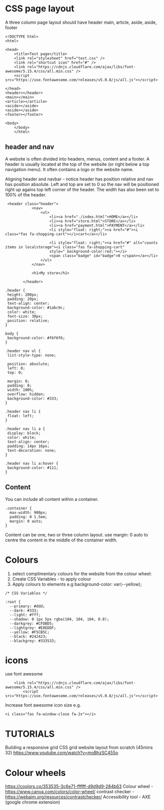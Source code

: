 CSS page layout
===============
A three column page layout should have header main, article, aside, aside, footer

```
<!DOCTYPE html>
<html>

<head>
    <title>Test page</title>
    <link rel="stylesheet" href="test.css" />
    <link rel="shortcut icon" href="#" />
    <link rel="https://cdnjs.cloudflare.com/ajax/libs/font-awesome/5.15.4/css/all.min.css" />
    <script src="https://use.fontawesome.com/releases/v5.0.8/js/all.js"></script>

</head>
<header></header> 
<main></main>
<article></article>
<aside></aside> 
<aside></aside>
<footer></footer>

<body>
    </body>
    </html>
```

header and nav
---------------

A website is often divided into headers, menus, content and a footer. A header is usually located at the top of the website (or right below a top navigation menu). It often contains a logo or the website name.

Aligning header and navbar - notice header has position relative and nav has position absolute. Left and top are set to 0 so the nav will be positioned right up
agains top left corner of the header.  The width has also been set to 100% of the header.

```
 <header class="header">
            <nav>
                <ul>
                    <li><a href="./index.html">HOME</a></li>
                    <li><a href="store.html">STORE</a></li>
                    <li><a href="payment.html">PAYMENT</a></li>
                    <li style="float: right;"><a href="#"><i class="fas fa-shopping-cart"></i>cart</a></li>

                    <li style="float: right;"><a href="#" alt="counts items in localstorage"><i class="fas fa-shopping-cart" 
                    style=" background-color:red;"></i>
                    <span class="badge" id="badge">0 </span></a></li>
                </ul>
            </nav>

            <h1>My store</h1>
           
        </header>
 ```
 
 ```
 .header {
  height: 200px;
  padding: 20px;
  text-align: center;
  background-color: #1abc9c;
  color: white;
  font-size: 30px;
  position: relative;
}

body {
  background-color: #f6f6f6;
 }

.header nav ul {
  list-style-type: none;

  position: absolute;
  left: 0;
  top: 0;

  margin: 0;
  padding: 0;
  width: 100%;
  overflow: hidden;
  background-color: #333;
}

.header nav li {
  float: left;
}

.header nav li a {
  display: block;
  color: white;
  text-align: center;
  padding: 14px 16px;
  text-decoration: none;
}

.header nav li a:hover {
  background-color: #111;
}

```
Content
--------
You can include all content within a container.

```
.container {
  max-width: 900px;
  padding: 0 1.5em;
  margin: 0 auto;
}
```
Content can be one, two or three column layout. use margin: 0 auto to centre the content in the middle of the container width.

Colours
========
1. select complimentary colours for the website from the colour wheel:
2. Create CSS Variables - to apply colour
3. Apply colours to elements  e.g background-color: var(--yellow); 

```
/* CSS Variables */

:root {
  --primary: #ddd;
  --dark: #333;
  --light: #fff;
  --shadow: 0 1px 5px rgba(104, 104, 104, 0.8);
  --darkgrey: #CFDBD5;
  --lightgrey: #E8EDDF;
  --yellow: #F5CB5C;
  --black: #242423;
  --blackgrey: #333533;
```

icons
======
use font awesome
```
    <link rel="https://cdnjs.cloudflare.com/ajax/libs/font-awesome/5.15.4/css/all.min.css" />
        <script src="https://use.fontawesome.com/releases/v5.0.8/js/all.js"></script>
```

Increase font awesome icon size e.g.

```
<i class="fas fa-window-close fa-2x"></i>
```

TUTORIALS
==========

Building a responsive grid CSS grid website layout from scratch (45mins 32)
https://www.youtube.com/watch?v=moBhzSC455o

Colour wheels
===============


https://coolors.co/353535-3c6e71-ffffff-d9d9d9-284b63
Colour wheel - https://www.canva.com/colors/color-wheel/
contrast checker - https://webaim.org/resources/contrastchecker/
Accessibility tool - AXE (google chrome extension)

